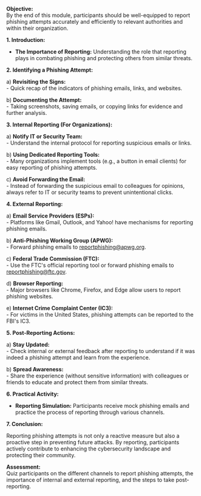 **Objective:**  
By the end of this module, participants should be well-equipped to report phishing attempts accurately and efficiently to relevant authorities and within their organization.

**1. Introduction:**  
   - **The Importance of Reporting:** Understanding the role that reporting plays in combating phishing and protecting others from similar threats.

**2. Identifying a Phishing Attempt:**

   a) **Revisiting the Signs:**  
      - Quick recap of the indicators of phishing emails, links, and websites.
   
   b) **Documenting the Attempt:**  
      - Taking screenshots, saving emails, or copying links for evidence and further analysis.

**3. Internal Reporting (For Organizations):**

   a) **Notify IT or Security Team:**  
      - Understand the internal protocol for reporting suspicious emails or links.
   
   b) **Using Dedicated Reporting Tools:**  
      - Many organizations implement tools (e.g., a button in email clients) for easy reporting of phishing attempts.
   
   c) **Avoid Forwarding the Email:**  
      - Instead of forwarding the suspicious email to colleagues for opinions, always refer to IT or security teams to prevent unintentional clicks.

**4. External Reporting:**

   a) **Email Service Providers (ESPs):**  
      - Platforms like Gmail, Outlook, and Yahoo! have mechanisms for reporting phishing emails.
   
   b) **Anti-Phishing Working Group (APWG):**  
      - Forward phishing emails to reportphishing@apwg.org.
   
   c) **Federal Trade Commission (FTC):**  
      - Use the FTC's official reporting tool or forward phishing emails to reportphishing@ftc.gov.
   
   d) **Browser Reporting:**  
      - Major browsers like Chrome, Firefox, and Edge allow users to report phishing websites.
   
   e) **Internet Crime Complaint Center (IC3):**  
      - For victims in the United States, phishing attempts can be reported to the FBI's IC3.

**5. Post-Reporting Actions:**

   a) **Stay Updated:**  
      - Check internal or external feedback after reporting to understand if it was indeed a phishing attempt and learn from the experience.
   
   b) **Spread Awareness:**  
      - Share the experience (without sensitive information) with colleagues or friends to educate and protect them from similar threats.

**6. Practical Activity:**  

   - **Reporting Simulation:** Participants receive mock phishing emails and practice the process of reporting through various channels.

**7. Conclusion:**  

   Reporting phishing attempts is not only a reactive measure but also a proactive step in preventing future attacks. By reporting, participants actively contribute to enhancing the cybersecurity landscape and protecting their community.

**Assessment:**  
Quiz participants on the different channels to report phishing attempts, the importance of internal and external reporting, and the steps to take post-reporting.